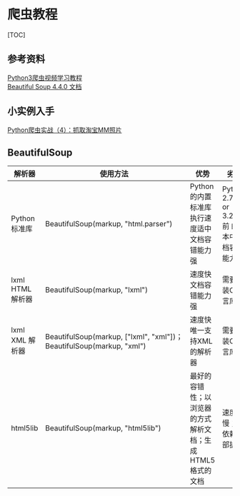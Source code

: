 # 爬虫教程

[TOC]

## 参考资料
[Python3爬虫视频学习教程](http://cuiqingcai.com/4320.html)  
[Beautiful Soup 4.4.0 文档](http://beautifulsoup.readthedocs.io/zh_CN/latest/)

## 小实例入手
[Python爬虫实战（4）：抓取淘宝MM照片](http://python.jobbole.com/81359/)  


## BeautifulSoup

| 解析器 | 使用方法 | 优势 | 劣势 |
| --- | --- | --- | --- |
| Python标准库 | BeautifulSoup(markup, "html.parser") |  Python的内置标准库 执行速度适中 文档容错能力强|  Python 2.7.3 or 3.2.2)前 的版本中文档容错能力差 |
| lxml HTML 解析器 | BeautifulSoup(markup, "lxml") |速度快 文档容错能力强|需要安装C语言库|
| lxml XML 解析器 |BeautifulSoup(markup, ["lxml", "xml"])；BeautifulSoup(markup, "xml")|  速度快 唯一支持XML的解析器| 需要安装C语言库|
| html5lib | BeautifulSoup(markup, "html5lib") |  最好的容错性；以浏览器的方式解析文档；生成HTML5格式的文档|  速度慢；不依赖外部扩展|

